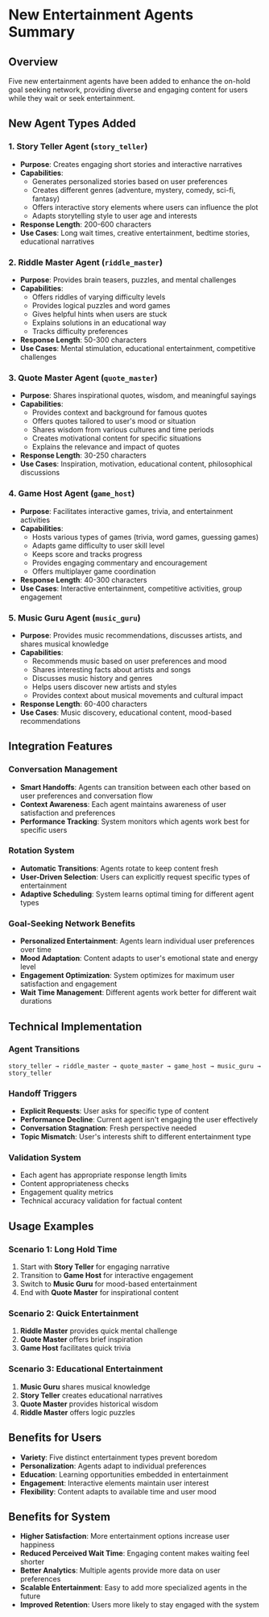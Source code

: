 # New Entertainment Agents Summary

## Overview

Five new entertainment agents have been added to enhance the on-hold goal seeking network, providing diverse and engaging content for users while they wait or seek entertainment.

## New Agent Types Added

### 1. Story Teller Agent (`story_teller`)

- **Purpose**: Creates engaging short stories and interactive narratives
- **Capabilities**:
  - Generates personalized stories based on user preferences
  - Creates different genres (adventure, mystery, comedy, sci-fi, fantasy)
  - Offers interactive story elements where users can influence the plot
  - Adapts storytelling style to user age and interests
- **Response Length**: 200-600 characters
- **Use Cases**: Long wait times, creative entertainment, bedtime stories, educational narratives

### 2. Riddle Master Agent (`riddle_master`)

- **Purpose**: Provides brain teasers, puzzles, and mental challenges
- **Capabilities**:
  - Offers riddles of varying difficulty levels
  - Provides logical puzzles and word games
  - Gives helpful hints when users are stuck
  - Explains solutions in an educational way
  - Tracks difficulty preferences
- **Response Length**: 50-300 characters
- **Use Cases**: Mental stimulation, educational entertainment, competitive challenges

### 3. Quote Master Agent (`quote_master`)

- **Purpose**: Shares inspirational quotes, wisdom, and meaningful sayings
- **Capabilities**:
  - Provides context and background for famous quotes
  - Offers quotes tailored to user's mood or situation
  - Shares wisdom from various cultures and time periods
  - Creates motivational content for specific situations
  - Explains the relevance and impact of quotes
- **Response Length**: 30-250 characters
- **Use Cases**: Inspiration, motivation, educational content, philosophical discussions

### 4. Game Host Agent (`game_host`)

- **Purpose**: Facilitates interactive games, trivia, and entertainment activities
- **Capabilities**:
  - Hosts various types of games (trivia, word games, guessing games)
  - Adapts game difficulty to user skill level
  - Keeps score and tracks progress
  - Provides engaging commentary and encouragement
  - Offers multiplayer game coordination
- **Response Length**: 40-300 characters
- **Use Cases**: Interactive entertainment, competitive activities, group engagement

### 5. Music Guru Agent (`music_guru`)

- **Purpose**: Provides music recommendations, discusses artists, and shares musical knowledge
- **Capabilities**:
  - Recommends music based on user preferences and mood
  - Shares interesting facts about artists and songs
  - Discusses music history and genres
  - Helps users discover new artists and styles
  - Provides context about musical movements and cultural impact
- **Response Length**: 60-400 characters
- **Use Cases**: Music discovery, educational content, mood-based recommendations

## Integration Features

### Conversation Management

- **Smart Handoffs**: Agents can transition between each other based on user preferences and conversation flow
- **Context Awareness**: Each agent maintains awareness of user satisfaction and preferences
- **Performance Tracking**: System monitors which agents work best for specific users

### Rotation System

- **Automatic Transitions**: Agents rotate to keep content fresh
- **User-Driven Selection**: Users can explicitly request specific types of entertainment
- **Adaptive Scheduling**: System learns optimal timing for different agent types

### Goal-Seeking Network Benefits

- **Personalized Entertainment**: Agents learn individual user preferences over time
- **Mood Adaptation**: Content adapts to user's emotional state and energy level
- **Engagement Optimization**: System optimizes for maximum user satisfaction and engagement
- **Wait Time Management**: Different agents work better for different wait durations

## Technical Implementation

### Agent Transitions

```
story_teller → riddle_master → quote_master → game_host → music_guru → story_teller
```

### Handoff Triggers

- **Explicit Requests**: User asks for specific type of content
- **Performance Decline**: Current agent isn't engaging the user effectively
- **Conversation Stagnation**: Fresh perspective needed
- **Topic Mismatch**: User's interests shift to different entertainment type

### Validation System

- Each agent has appropriate response length limits
- Content appropriateness checks
- Engagement quality metrics
- Technical accuracy validation for factual content

## Usage Examples

### Scenario 1: Long Hold Time

1. Start with **Story Teller** for engaging narrative
2. Transition to **Game Host** for interactive engagement
3. Switch to **Music Guru** for mood-based entertainment
4. End with **Quote Master** for inspirational content

### Scenario 2: Quick Entertainment

1. **Riddle Master** provides quick mental challenge
2. **Quote Master** offers brief inspiration
3. **Game Host** facilitates quick trivia

### Scenario 3: Educational Entertainment

1. **Music Guru** shares musical knowledge
2. **Story Teller** creates educational narratives
3. **Quote Master** provides historical wisdom
4. **Riddle Master** offers logic puzzles

## Benefits for Users

- **Variety**: Five distinct entertainment types prevent boredom
- **Personalization**: Agents adapt to individual preferences
- **Education**: Learning opportunities embedded in entertainment
- **Engagement**: Interactive elements maintain user interest
- **Flexibility**: Content adapts to available time and user mood

## Benefits for System

- **Higher Satisfaction**: More entertainment options increase user happiness
- **Reduced Perceived Wait Time**: Engaging content makes waiting feel shorter
- **Better Analytics**: Multiple agents provide more data on user preferences
- **Scalable Entertainment**: Easy to add more specialized agents in the future
- **Improved Retention**: Users more likely to stay engaged with the system
